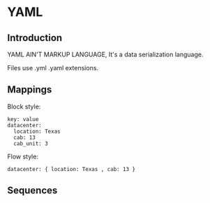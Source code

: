 # YAML
 ## Introduction
 
</p>YAML AIN'T MARKUP LANGUAGE, It's a data serialization language.

Files use .yml .yaml extensions.</p>

## Mappings

Block style:

    key: value
    datacenter:
      location: Texas
      cab: 13
      cab_unit: 3
    
Flow style:

    datacenter: { location: Texas , cab: 13 }

## Sequences

 